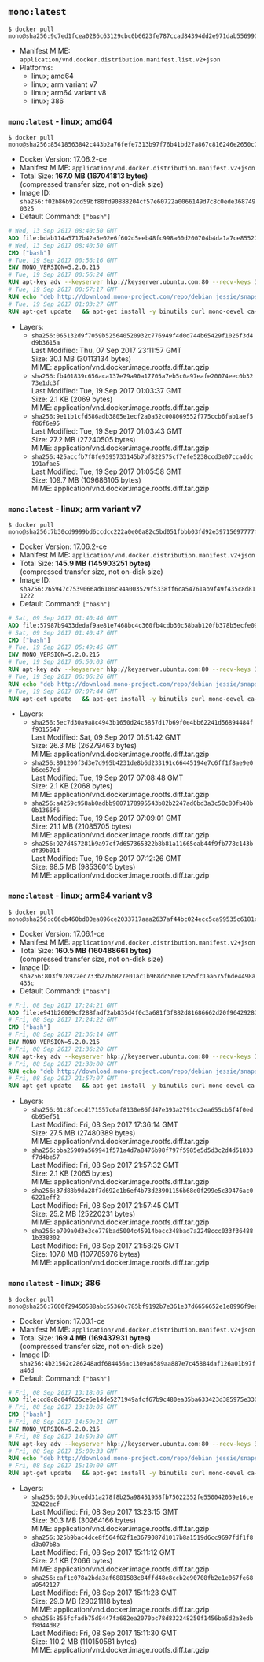 ## `mono:latest`

```console
$ docker pull mono@sha256:9c7ed1fcea0286c63129cbc0b6623fe787ccad84394dd2e971dab55699094438
```

-	Manifest MIME: `application/vnd.docker.distribution.manifest.list.v2+json`
-	Platforms:
	-	linux; amd64
	-	linux; arm variant v7
	-	linux; arm64 variant v8
	-	linux; 386

### `mono:latest` - linux; amd64

```console
$ docker pull mono@sha256:85418563842c443b2a76fefe7313b97f76b41bd27a867c816246e2650c7e44ed
```

-	Docker Version: 17.06.2-ce
-	Manifest MIME: `application/vnd.docker.distribution.manifest.v2+json`
-	Total Size: **167.0 MB (167041813 bytes)**  
	(compressed transfer size, not on-disk size)
-	Image ID: `sha256:f02b86b92cd59bf80fd90888204cf57e60722a0066149d7c8c0ede3687490325`
-	Default Command: `["bash"]`

```dockerfile
# Wed, 13 Sep 2017 08:40:50 GMT
ADD file:bdab114a5717b42a5e02e6f602d5eeb48fc998a60d200704b4da1a7ce8552775 in / 
# Wed, 13 Sep 2017 08:40:50 GMT
CMD ["bash"]
# Tue, 19 Sep 2017 00:56:16 GMT
ENV MONO_VERSION=5.2.0.215
# Tue, 19 Sep 2017 00:56:24 GMT
RUN apt-key adv --keyserver hkp://keyserver.ubuntu.com:80 --recv-keys 3FA7E0328081BFF6A14DA29AA6A19B38D3D831EF
# Tue, 19 Sep 2017 00:57:17 GMT
RUN echo "deb http://download.mono-project.com/repo/debian jessie/snapshots/$MONO_VERSION main" > /etc/apt/sources.list.d/mono-official.list   && apt-get update   && apt-get install -y mono-runtime   && rm -rf /var/lib/apt/lists/* /tmp/*
# Tue, 19 Sep 2017 01:03:27 GMT
RUN apt-get update   && apt-get install -y binutils curl mono-devel ca-certificates-mono fsharp mono-vbnc nuget referenceassemblies-pcl   && rm -rf /var/lib/apt/lists/* /tmp/*
```

-	Layers:
	-	`sha256:065132d9f7059b525640520932c776949f4d0d744b65429f1026f3d4d9b3615a`  
		Last Modified: Thu, 07 Sep 2017 23:11:57 GMT  
		Size: 30.1 MB (30113134 bytes)  
		MIME: application/vnd.docker.image.rootfs.diff.tar.gzip
	-	`sha256:fb401839c656aca137e79a90a17705a7eb5c0a97eafe20074eec0b3273e1dc3f`  
		Last Modified: Tue, 19 Sep 2017 01:03:37 GMT  
		Size: 2.1 KB (2069 bytes)  
		MIME: application/vnd.docker.image.rootfs.diff.tar.gzip
	-	`sha256:9e11b1cfd586adb3805e1ecf2a0a52c008069552f775ccb6fab1aef5f86f6e95`  
		Last Modified: Tue, 19 Sep 2017 01:03:43 GMT  
		Size: 27.2 MB (27240505 bytes)  
		MIME: application/vnd.docker.image.rootfs.diff.tar.gzip
	-	`sha256:425accfb7f8fe9395733145b7bf822575cf7efe5238ccd3e07ccaddc191afae5`  
		Last Modified: Tue, 19 Sep 2017 01:05:58 GMT  
		Size: 109.7 MB (109686105 bytes)  
		MIME: application/vnd.docker.image.rootfs.diff.tar.gzip

### `mono:latest` - linux; arm variant v7

```console
$ docker pull mono@sha256:7b30cd9999bd6ccdcc222a0e00a82c5bd051fbbb03fd92e39715697777fdbcdf
```

-	Docker Version: 17.06.2-ce
-	Manifest MIME: `application/vnd.docker.distribution.manifest.v2+json`
-	Total Size: **145.9 MB (145903251 bytes)**  
	(compressed transfer size, not on-disk size)
-	Image ID: `sha256:265947c7539066ad6106c94a003529f5338ff6ca54761ab9f49f435c8d811222`
-	Default Command: `["bash"]`

```dockerfile
# Sat, 09 Sep 2017 01:40:46 GMT
ADD file:57987b9433dedaf9ae81e7468bc4c360fb4cdb30c58bab120fb378b5ecfe0956 in / 
# Sat, 09 Sep 2017 01:40:47 GMT
CMD ["bash"]
# Tue, 19 Sep 2017 05:49:45 GMT
ENV MONO_VERSION=5.2.0.215
# Tue, 19 Sep 2017 05:50:03 GMT
RUN apt-key adv --keyserver hkp://keyserver.ubuntu.com:80 --recv-keys 3FA7E0328081BFF6A14DA29AA6A19B38D3D831EF
# Tue, 19 Sep 2017 06:06:26 GMT
RUN echo "deb http://download.mono-project.com/repo/debian jessie/snapshots/$MONO_VERSION main" > /etc/apt/sources.list.d/mono-official.list   && apt-get update   && apt-get install -y mono-runtime   && rm -rf /var/lib/apt/lists/* /tmp/*
# Tue, 19 Sep 2017 07:07:44 GMT
RUN apt-get update   && apt-get install -y binutils curl mono-devel ca-certificates-mono fsharp mono-vbnc nuget referenceassemblies-pcl   && rm -rf /var/lib/apt/lists/* /tmp/*
```

-	Layers:
	-	`sha256:5ec7d30a9a8c4943b1650d24c5857d17b69f0e4bb62241d56894484ff9315547`  
		Last Modified: Sat, 09 Sep 2017 01:51:42 GMT  
		Size: 26.3 MB (26279463 bytes)  
		MIME: application/vnd.docker.image.rootfs.diff.tar.gzip
	-	`sha256:891200f3d3e7d995b4231de8b6d233191c66445194e7c6ff1f8ae9e0b6ce57cd`  
		Last Modified: Tue, 19 Sep 2017 07:08:48 GMT  
		Size: 2.1 KB (2068 bytes)  
		MIME: application/vnd.docker.image.rootfs.diff.tar.gzip
	-	`sha256:a4259c958ab0adbb9807178995543b82b2247ad0bd3a3c50c80fb48b0b1365f6`  
		Last Modified: Tue, 19 Sep 2017 07:09:01 GMT  
		Size: 21.1 MB (21085705 bytes)  
		MIME: application/vnd.docker.image.rootfs.diff.tar.gzip
	-	`sha256:927d457281b9a97cf7d657365322b8b81a11665eab44f9fb778c143bdf39b014`  
		Last Modified: Tue, 19 Sep 2017 07:12:26 GMT  
		Size: 98.5 MB (98536015 bytes)  
		MIME: application/vnd.docker.image.rootfs.diff.tar.gzip

### `mono:latest` - linux; arm64 variant v8

```console
$ docker pull mono@sha256:c66cb460bd80ea896ce2033717aaa2637af44bc024ecc5ca99535c6181c02c0e
```

-	Docker Version: 17.06.1-ce
-	Manifest MIME: `application/vnd.docker.distribution.manifest.v2+json`
-	Total Size: **160.5 MB (160488661 bytes)**  
	(compressed transfer size, not on-disk size)
-	Image ID: `sha256:803f978922ec733b276b827e01ac1b968dc50e61255fc1aa675f6de4498a435c`
-	Default Command: `["bash"]`

```dockerfile
# Fri, 08 Sep 2017 17:24:21 GMT
ADD file:e941b26069cf288fadf2ab835d4f0c3a681f3f882d81686662d20f9642928795 in / 
# Fri, 08 Sep 2017 17:24:22 GMT
CMD ["bash"]
# Fri, 08 Sep 2017 21:36:14 GMT
ENV MONO_VERSION=5.2.0.215
# Fri, 08 Sep 2017 21:36:20 GMT
RUN apt-key adv --keyserver hkp://keyserver.ubuntu.com:80 --recv-keys 3FA7E0328081BFF6A14DA29AA6A19B38D3D831EF
# Fri, 08 Sep 2017 21:38:00 GMT
RUN echo "deb http://download.mono-project.com/repo/debian jessie/snapshots/$MONO_VERSION main" > /etc/apt/sources.list.d/mono-official.list   && apt-get update   && apt-get install -y mono-runtime   && rm -rf /var/lib/apt/lists/* /tmp/*
# Fri, 08 Sep 2017 21:57:07 GMT
RUN apt-get update   && apt-get install -y binutils curl mono-devel ca-certificates-mono fsharp mono-vbnc nuget referenceassemblies-pcl   && rm -rf /var/lib/apt/lists/* /tmp/*
```

-	Layers:
	-	`sha256:01c8fcecd171557c0af8130e86fd47e393a2791dc2ea655cb5f4f0ed6b95ef51`  
		Last Modified: Fri, 08 Sep 2017 17:36:14 GMT  
		Size: 27.5 MB (27480389 bytes)  
		MIME: application/vnd.docker.image.rootfs.diff.tar.gzip
	-	`sha256:bba25909a569941f571a4d7a8476b98f797f5985e5d5d3c2d4d51833f7d4be57`  
		Last Modified: Fri, 08 Sep 2017 21:57:32 GMT  
		Size: 2.1 KB (2065 bytes)  
		MIME: application/vnd.docker.image.rootfs.diff.tar.gzip
	-	`sha256:37d88b9da28f7d692e1b6ef4b73d23901156b68d0f299e5c39476ac06221eff2`  
		Last Modified: Fri, 08 Sep 2017 21:57:45 GMT  
		Size: 25.2 MB (25220231 bytes)  
		MIME: application/vnd.docker.image.rootfs.diff.tar.gzip
	-	`sha256:e709a0d3e3ce778bad5004c45914becc348bad7a2248ccc033f364881b338302`  
		Last Modified: Fri, 08 Sep 2017 21:58:25 GMT  
		Size: 107.8 MB (107785976 bytes)  
		MIME: application/vnd.docker.image.rootfs.diff.tar.gzip

### `mono:latest` - linux; 386

```console
$ docker pull mono@sha256:7600f29450588abc55360c785bf9192b7e361e37d6656652e1e8996f9eedc002
```

-	Docker Version: 17.03.1-ce
-	Manifest MIME: `application/vnd.docker.distribution.manifest.v2+json`
-	Total Size: **169.4 MB (169437931 bytes)**  
	(compressed transfer size, not on-disk size)
-	Image ID: `sha256:4b21562c286248adf684456ac1309a6589aa887e7c45884daf126a01b97fa46d`
-	Default Command: `["bash"]`

```dockerfile
# Fri, 08 Sep 2017 13:18:05 GMT
ADD file:cd8c8c04f635ce6e14de5271949afcf67b9c480ea35ba633423d385975e330ad in / 
# Fri, 08 Sep 2017 13:18:05 GMT
CMD ["bash"]
# Fri, 08 Sep 2017 14:59:21 GMT
ENV MONO_VERSION=5.2.0.215
# Fri, 08 Sep 2017 14:59:30 GMT
RUN apt-key adv --keyserver hkp://keyserver.ubuntu.com:80 --recv-keys 3FA7E0328081BFF6A14DA29AA6A19B38D3D831EF
# Fri, 08 Sep 2017 15:00:33 GMT
RUN echo "deb http://download.mono-project.com/repo/debian jessie/snapshots/$MONO_VERSION main" > /etc/apt/sources.list.d/mono-official.list   && apt-get update   && apt-get install -y mono-runtime   && rm -rf /var/lib/apt/lists/* /tmp/*
# Fri, 08 Sep 2017 15:10:00 GMT
RUN apt-get update   && apt-get install -y binutils curl mono-devel ca-certificates-mono fsharp mono-vbnc nuget referenceassemblies-pcl   && rm -rf /var/lib/apt/lists/* /tmp/*
```

-	Layers:
	-	`sha256:60dc9bcedd31a278f8b25a98451958fb75022352fe550042039e16ce32422ecf`  
		Last Modified: Fri, 08 Sep 2017 13:23:15 GMT  
		Size: 30.3 MB (30264166 bytes)  
		MIME: application/vnd.docker.image.rootfs.diff.tar.gzip
	-	`sha256:325b9bac4dce8f564f62f1e3679087d1017b8a1519d6cc9697fdf1f8d3a07b8a`  
		Last Modified: Fri, 08 Sep 2017 15:11:12 GMT  
		Size: 2.1 KB (2066 bytes)  
		MIME: application/vnd.docker.image.rootfs.diff.tar.gzip
	-	`sha256:caf1c078a2bda3af6881583c84ffd48e8ccb2e90708fb2e1e067fe68a9542127`  
		Last Modified: Fri, 08 Sep 2017 15:11:23 GMT  
		Size: 29.0 MB (29021118 bytes)  
		MIME: application/vnd.docker.image.rootfs.diff.tar.gzip
	-	`sha256:856fcfadb75d8447fa682ea2070bc78d832248250f1456ba5d2a8edbf8d44d82`  
		Last Modified: Fri, 08 Sep 2017 15:11:30 GMT  
		Size: 110.2 MB (110150581 bytes)  
		MIME: application/vnd.docker.image.rootfs.diff.tar.gzip
